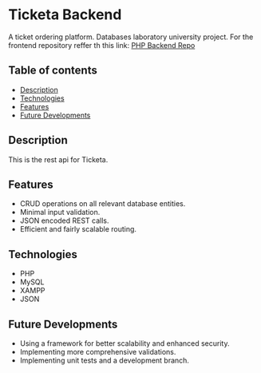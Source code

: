 # Ticketa Backend
A ticket ordering platform. Databases laboratory university project.
For the frontend repository reffer th this link: 
[PHP Backend Repo](https://github.com/Radu434/ticketa)
## Table of contents
* [Description](#description)
* [Technologies](#technologies)
* [Features](#features)
* [Future Developments](#future-developments)
## Description
This is the rest api for Ticketa.
## Features
* CRUD operations on all relevant database entities.
* Minimal input validation.
* JSON encoded REST calls.
* Efficient and fairly scalable routing. 
## Technologies
* PHP
* MySQL
* XAMPP
* JSON

## Future Developments
* Using a framework for better scalability and enhanced security.
* Implementing more comprehensive validations.
* Implementing unit tests and a development branch.
